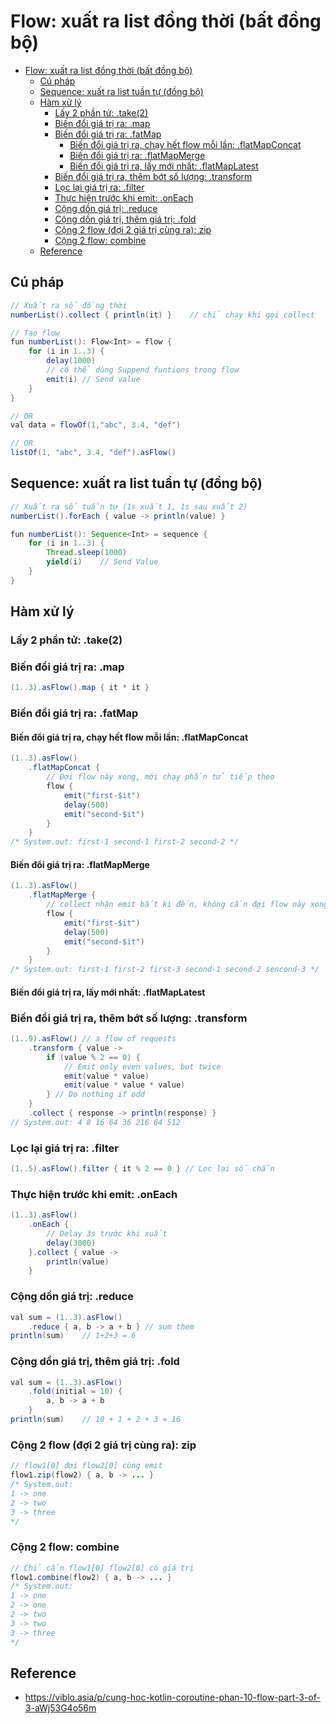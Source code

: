 # Flow: xuất ra list đồng thời (bất đồng bộ)

- [Flow: xuất ra list đồng thời (bất đồng bộ)](#flow-xuất-ra-list-đồng-thời-bất-đồng-bộ)
  - [Cú pháp](#cú-pháp)
  - [Sequence: xuất ra list tuần tự (đồng bộ)](#sequence-xuất-ra-list-tuần-tự-đồng-bộ)
  - [Hàm xử lý](#hàm-xử-lý)
    - [Lấy 2 phần tử: .take(2)](#lấy-2-phần-tử-take2)
    - [Biến đổi giá trị ra: .map](#biến-đổi-giá-trị-ra-map)
    - [Biến đổi giá trị ra: .fatMap](#biến-đổi-giá-trị-ra-fatmap)
      - [Biến đổi giá trị ra, chạy hết flow mỗi lần: .flatMapConcat](#biến-đổi-giá-trị-ra-chạy-hết-flow-mỗi-lần-flatmapconcat)
      - [Biến đổi giá trị ra: .flatMapMerge](#biến-đổi-giá-trị-ra-flatmapmerge)
      - [Biến đổi giá trị ra, lấy mới nhất: .flatMapLatest](#biến-đổi-giá-trị-ra-lấy-mới-nhất-flatmaplatest)
    - [Biến đổi giá trị ra, thêm bớt số lượng: .transform](#biến-đổi-giá-trị-ra-thêm-bớt-số-lượng-transform)
    - [Lọc lại giá trị ra: .filter](#lọc-lại-giá-trị-ra-filter)
    - [Thực hiện trước khi emit: .onEach](#thực-hiện-trước-khi-emit-oneach)
    - [Cộng dồn giá trị: .reduce](#cộng-dồn-giá-trị-reduce)
    - [Cộng dồn giá trị, thêm giá trị: .fold](#cộng-dồn-giá-trị-thêm-giá-trị-fold)
    - [Cộng 2 flow (đợi 2 giá trị cùng ra): zip](#cộng-2-flow-đợi-2-giá-trị-cùng-ra-zip)
    - [Cộng 2 flow: combine](#cộng-2-flow-combine)
  - [Reference](#reference)

## Cú pháp

```java
// Xuất ra số đồng thời
numberList().collect { println(it) }    // chỉ chạy khi gọi collect

// Tạo flow
fun numberList(): Flow<Int> = flow {
    for (i in 1..3) {
        delay(1000)
        // có thể dùng Suppend funtions trong flow
        emit(i) // Send value
    }
}

// OR
val data = flowOf(1,"abc", 3.4, "def")

// OR
listOf(1, "abc", 3.4, "def").asFlow()
```

## Sequence: xuất ra list tuần tự (đồng bộ)

```java
// Xuất ra số tuần tự (1s xuất 1, 1s sau xuất 2)
numberList().forEach { value -> println(value) }

fun numberList(): Sequence<Int> = sequence {
    for (i in 1..3) {
        Thread.sleep(1000)
        yield(i)    // Send Value
    }
}
```

## Hàm xử lý

### Lấy 2 phần tử: .take(2)

### Biến đổi giá trị ra: .map

```java
(1..3).asFlow().map { it * it }
```

### Biến đổi giá trị ra: .fatMap

#### Biến đổi giá trị ra, chạy hết flow mỗi lần: .flatMapConcat

```java
(1..3).asFlow()
    .flatMapConcat {
        // Đợi flow này xong, mới chạy phần tử tiếp theo
        flow {
            emit("first-$it")
            delay(500)
            emit("second-$it")
        }
    }
/* System.out: first-1 second-1 first-2 second-2 */
```

#### Biến đổi giá trị ra: .flatMapMerge

```java
(1..3).asFlow()
    .flatMapMerge {
        // collect nhận emit bất kì đến, không cần đợi flow này xong
        flow {
            emit("first-$it")
            delay(500)
            emit("second-$it")
        }
    }
/* System.out: first-1 first-2 first-3 second-1 second-2 sencond-3 */
```

#### Biến đổi giá trị ra, lấy mới nhất: .flatMapLatest

### Biến đổi giá trị ra, thêm bớt số lượng: .transform

```java
(1..9).asFlow() // a flow of requests
    .transform { value ->
        if (value % 2 == 0) {
            // Emit only even values, but twice
            emit(value * value)
            emit(value * value * value)
        } // Do nothing if odd
    }
    .collect { response -> println(response) }
// System.out: 4 8 16 64 36 216 64 512
```

### Lọc lại giá trị ra: .filter

```java
(1..5).asFlow().filter { it % 2 == 0 } // Lọc lại số chẵn
```

### Thực hiện trước khi emit: .onEach

```java
(1..3).asFlow()
    .onEach { 
        // Delay 3s trước khi xuất
        delay(3000) 
    }.collect { value ->
        println(value)
    }
```

### Cộng dồn giá trị: .reduce

```java
val sum = (1..3).asFlow()
    .reduce { a, b -> a + b } // sum them
println(sum)    // 1+2+3 = 6
```

### Cộng dồn giá trị, thêm giá trị: .fold

```java
val sum = (1..3).asFlow()
    .fold(initial = 10) { 
        a, b -> a + b 
    }
println(sum)    // 10 + 1 + 2 + 3 = 16  
```

### Cộng 2 flow (đợi 2 giá trị cùng ra): zip

```java
// flow1[0] đợi flow2[0] cùng emit
flow1.zip(flow2) { a, b -> ... }
/* System.out:
1 -> one
2 -> two
3 -> three
*/
```

### Cộng 2 flow: combine

```java
// Chỉ cần flow1[0] flow2[0] có giá trị
flow1.combine(flow2) { a, b -> ... }
/* System.out:
1 -> one
2 -> one
2 -> two
3 -> two
3 -> three
*/
```

## Reference

- <https://viblo.asia/p/cung-hoc-kotlin-coroutine-phan-10-flow-part-3-of-3-aWj53G4o56m>